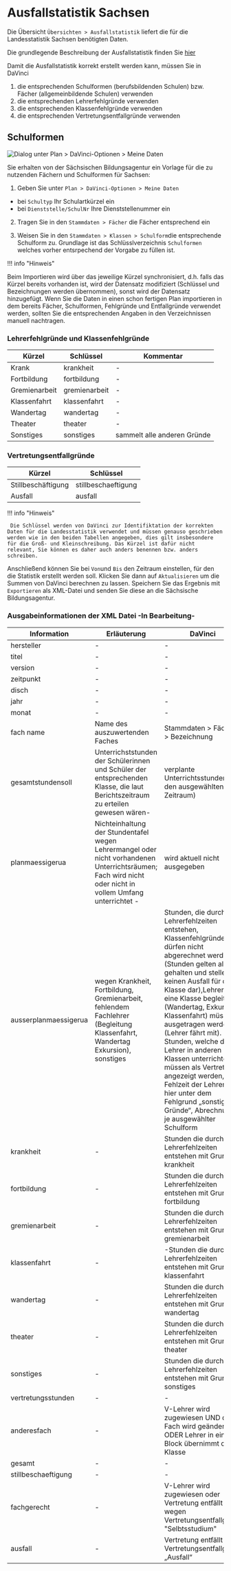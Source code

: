 # Ausfallstatistik Sachsen

Die Übersicht `Übersichten > Ausfallstatistik` liefert die für die Landesstatistik Sachsen benötigten Daten.

Die grundlegende Beschreibung der Ausfallstatistik finden Sie [hier](https://doc.davinci6.stueber.de/08.analytics/ausfallstatistik/)

Damit die Ausfallstatistik korrekt erstellt werden kann, müssen Sie in DaVinci

1. die entsprechenden Schulformen (berufsbildenden Schulen) bzw. Fächer (allgemeinbildende Schulen) verwenden
2. die entsprechenden Lehrerfehlgründe verwenden
3. die entsprechenden Klassenfehlgründe verwenden
4. die entsprechenden Vertretungsentfallgründe verwenden

## Schulformen

![Dialog unter Plan > DaVinci-Optionen > Meine Daten](/assets/images/regionales/sac.optionen.png)

Sie erhalten von der Sächsischen Bildungsagentur ein Vorlage für die zu nutzenden Fächern und Schulformen für Sachsen:

1. Geben Sie unter `Plan > DaVinci-Optionen > Meine Daten`

* bei `Schultyp` Ihr Schulartkürzel ein
* bei `Dienststelle/SchulNr` Ihre Dienststellenummer ein
  
2. Tragen Sie in den `Stammdaten > Fächer` die Fächer entsprechend ein
  
3. Weisen Sie in den `Stammdaten > Klassen > Schulform`die entsprechende Schulform zu. Grundlage ist das Schlüsslverzeichnis `Schulformen` welches vorher entsrpechend der Vorgabe zu füllen ist. 


!!! info "Hinweis"

  Beim Importieren wird über das jeweilige Kürzel synchronisiert, d.h. falls das Kürzel bereits vorhanden ist, wird der Datensatz modifiziert (Schlüssel und Bezeichnungen  werden übernommen), sonst wird der Datensatz hinzugefügt. Wenn Sie die Daten in einen schon fertigen Plan importieren in dem bereits Fächer, Schulformen, Fehlgründe und Entfallgründe verwendet werden, sollten Sie die entsprechenden Angaben in den Verzeichnissen manuell nachtragen. 

### Lehrerfehlgründe und Klassenfehlgründe

Kürzel  | Schlüssel| Kommentar
--------------|----------|---------
Krank| krankheit  | -|
Fortbildung| fortbildung  | -  |
Gremienarbeit | gremienarbeit | - |
Klassenfahrt  | klassenfahrt | - |
Wandertag  | wandertag | -|
Theater | theater| -|
Sonstiges  | sonstiges| sammelt alle anderen Gründe|

### Vertretungsentfallgründe

Kürzel  | Schlüssel
--------------------|-------------------
Stillbeschäftigung  | stillbeschaeftigung
Ausfall | ausfall  

!!! info "Hinweis"

     Die Schlüssel werden von DaVinci zur Identifiktation der korrekten Daten für die Landesstatistik verwendet und müssen genauso geschrieben werden wie in den beiden Tabellen angegeben, dies gilt insbesondere für die Groß- und Kleinschreibung. Das Kürzel ist dafür nicht relevant, Sie können es daher auch anders benennen bzw. anders schreiben. 

Anschließend können Sie bei `Von`und `Bis` den Zeitraum einstellen, für den die Statistik erstellt werden soll. Klicken Sie dann auf `Aktualisieren` um die Summen von DaVinci berechnen zu lassen. Speichern Sie das Ergebnis mit `Exportieren` als XML-Datei und senden Sie diese an die Sächsische Bildungsagentur.

### Ausgabeinformationen der XML Datei -In Bearbeitung-

Information | Erläuterung | DaVinci 
-|-|-
hersteller| -|-
titel| -|-
version | -|-
zeitpunkt| -|-
disch| -|-
jahr | -|-
monat| -|-
fach name| Name des auszuwertenden Faches|Stammdaten > Fächer > Bezeichnung
gesamtstundensoll| Unterrichststunden der Schülerinnen und Schüler der entsprechenden Klasse, die laut Berichtszeitraum zu erteilen gewesen wären-|verplante Unterrichtsstunden (für den ausgewählten Zeitraum)
planmaessigerua| Nichteinhaltung der Stundentafel wegen Lehrermangel oder nicht vorhandenen Unterrichtsräumen; Fach wird nicht oder nicht in vollem Umfang unterrichtet -|wird aktuell nicht ausgegeben
ausserplanmaessigerua| wegen Krankheit, Fortbildung, Gremienarbeit, fehlendem Fachlehrer (Begleitung Klassenfahrt, Wandertag Exkursion), sonstiges |Stunden, die durch Lehrerfehlzeiten entstehen, Klassenfehlgründe dürfen nicht abgerechnet werden (Stunden gelten als gehalten und stellen keinen Ausfall für die Klasse dar),Lehrer, die eine Klasse begleiten (Wandertag, Exkursion, Klassenfahrt) müssen ausgetragen werden (Lehrer fährt mit). Stunden, welche der Lehrer in anderen Klassen unterrichtet, müssen als Vertretung angezeigt werden, Fehlzeit der Lehrer läuft hier unter dem Fehlgrund „sonstige Gründe“, Abrechnung je ausgewählter Schulform  
krankheit| -|Stunden die durch Lehrerfehlzeiten entstehen mit Grund krankheit
fortbildung| -|Stunden die durch Lehrerfehlzeiten entstehen mit Grund fortbildung
gremienarbeit| -|Stunden die durch Lehrerfehlzeiten entstehen mit Grund gremienarbeit
klassenfahrt| -|-Stunden die durch Lehrerfehlzeiten entstehen mit Grund klassenfahrt
wandertag| -|Stunden die durch Lehrerfehlzeiten entstehen mit Grund wandertag
theater| -|Stunden die durch Lehrerfehlzeiten entstehen mit Grund theater
sonstiges| -|Stunden die durch Lehrerfehlzeiten entstehen mit Grund sonstiges
vertretungsstunden | -|-
anderesfach | -|V-Lehrer wird zugewiesen UND das Fach wird geändert ODER Lehrer in einem Block übernimmt die Klasse
gesamt| -|-
stillbeschaeftigung| -|-
fachgerecht| -|V-Lehrer wird zugewiesen oder Vertretung entfällt wegen Vertretungsentfallgrund "Selbtsstudium"
ausfall| - | Vertretung entfällt Vertretungsentfallgrund „Ausfall“ 
